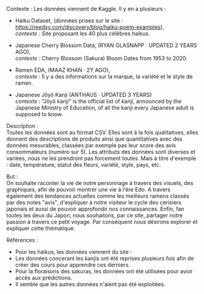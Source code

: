 <g>Contexte :</g>
    Les données viennent de Kaggle. Il y en a plusieurs :

   - Haiku Dataset, (données prises sur le site : https://reedsy.com/discovery/blog/haiku-poem-examples),
          <br><i>contexte</i> : Site proposant les 40 plus célèbres haikus.

   - Japanese Cherry Blossom Data, (RYAN GLASNAPP · UPDATED 2 YEARS AGO),
        <br><i>contexte</i> : Cherry Blossom (Sakura) Bloom Dates from 1953 to 2020.

   - Ramen EDA, (MAAZ KHAN · 2Y AGO),
        <br><i>contexte</i> : Il y a des informations sur la marque, la variété et le style de ramen.

   - Japanese Jôyô Kanji (ANTHAUS · UPDATED 3 YEARS)
        <br><i>contexte</i> : "Jôyô kanji" is the official list of kanji, announced by the Japanese Ministry of Education, of all the kanji every Japanese adult is supposed to know.

<g>Description :</g> 
    <br>Toutes les données sont au format CSV.
    Elles sont à la fois qualitatives, elles donnent des descriptions de produits ainsi que quantitatives avec des données mesurables, classées par exemple pas leur score des avis consommateurs (numéro sur 5).
    Les attributs des données sont diverses et variées, nous ne les prendront pas forcement toutes. Mais à titre d'exemple : date, température, statut des fleurs, variété, style, pays, etc.

<g>But :</g>
<br> On souhaite raconter la vie de notre personnage à travers des visuels, des graphiques, afin de pouvoir montrer une vie à l'ère Edo. A travers également des tendances
actuelles comme les meilleurs ramens classés par des notes "avis", d'expliquer à notre visiteur le cycle des cerisiers japonais et aussi de pouvoir approfondir nos connaissances. Enfin, fan toutes les deux du Japon, nous souhaitons, par ce site, partager notre passion à travers ce petit voyage.
Par conséquent nous désirons explorer et expliquer cette thématique.

Références : 
- Pour les haikus, les données viennent du site : 
- Les données concerant les kanjis ont été reprises plusieurs fois afin de créer des cours pour apprendre ces derniers.
- Pour la floraisons des sakuras, les données ont été utilisées pour avoir accès aux prédictions.
- Il semble que les autres données n'aient pas été exploitées.